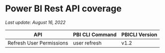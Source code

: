 # Power BI Rest API coverage

_Last update: August 16, 2022_

| API                      | PBI CLI Command | PBICLI Version |
| ------------------------ | --------------- | -------------- |
| Refresh User Permissions | user refresh    | v1.2           |
